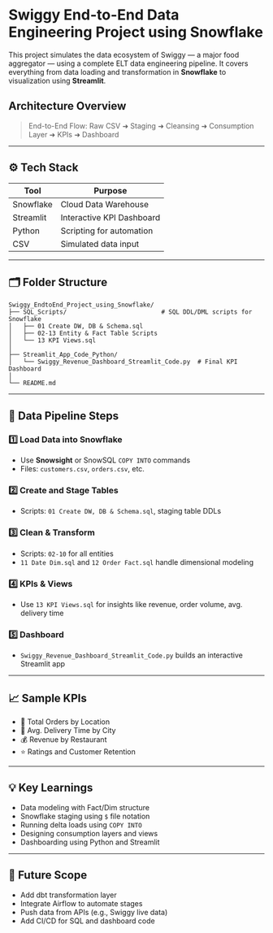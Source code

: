 # Swiggy End-to-End Data Engineering Project using Snowflake

This project simulates the data ecosystem of Swiggy — a major food aggregator — using a complete ELT data engineering pipeline. It covers everything from data loading and transformation in **Snowflake** to visualization using **Streamlit**.


## Architecture Overview

> End-to-End Flow: Raw CSV ➜ Staging ➜ Cleansing ➜ Consumption Layer ➜ KPIs ➜ Dashboard

---

## ⚙️ Tech Stack

| Tool        | Purpose                             |
|-------------|-------------------------------------|
| Snowflake   | Cloud Data Warehouse                |
| Streamlit   | Interactive KPI Dashboard           |
| Python      | Scripting for automation            |
| CSV         | Simulated data input                |

---

## 🗂️ Folder Structure

```
Swiggy_EndtoEnd_Project_using_Snowflake/
├── SQL_Scripts/                          # SQL DDL/DML scripts for Snowflake
│   ├── 01 Create DW, DB & Schema.sql
│   ├── 02-13 Entity & Fact Table Scripts
│   └── 13 KPI Views.sql
│
├── Streamlit_App_Code_Python/
│   └── Swiggy_Revenue_Dashboard_Streamlit_Code.py  # Final KPI Dashboard
│
└── README.md
```

---

## 🔄 Data Pipeline Steps

### 1️⃣ Load Data into Snowflake
- Use **Snowsight** or SnowSQL `COPY INTO` commands
- Files: `customers.csv`, `orders.csv`, etc.

### 2️⃣ Create and Stage Tables
- Scripts: `01 Create DW, DB & Schema.sql`, staging table DDLs

### 3️⃣ Clean & Transform
- Scripts: `02-10` for all entities
- `11 Date Dim.sql` and `12 Order Fact.sql` handle dimensional modeling

### 4️⃣ KPIs & Views
- Use `13 KPI Views.sql` for insights like revenue, order volume, avg. delivery time

### 5️⃣ Dashboard
- `Swiggy_Revenue_Dashboard_Streamlit_Code.py` builds an interactive Streamlit app

---

## 📈 Sample KPIs

- 🔁 Total Orders by Location
- 🛵 Avg. Delivery Time by City
- 💰 Revenue by Restaurant
- ⭐ Ratings and Customer Retention

---

## 💡 Key Learnings

- Data modeling with Fact/Dim structure
- Snowflake staging using `$` file notation
- Running delta loads using `COPY INTO`
- Designing consumption layers and views
- Dashboarding using Python and Streamlit

---

## 📌 Future Scope

- Add dbt transformation layer
- Integrate Airflow to automate stages
- Push data from APIs (e.g., Swiggy live data)
- Add CI/CD for SQL and dashboard code

